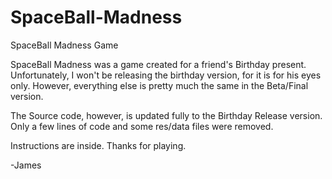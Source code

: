 SpaceBall-Madness
=================

SpaceBall Madness Game

SpaceBall Madness was a game created for a friend's Birthday present.
Unfortunately, I won't be releasing the birthday version, for it is for his eyes only.
However, everything else is pretty much the same in the Beta/Final version.

The Source code, however, is updated fully to the Birthday Release version.
Only a few lines of code and some res/data files were removed.

Instructions are inside. Thanks for playing.

-James

